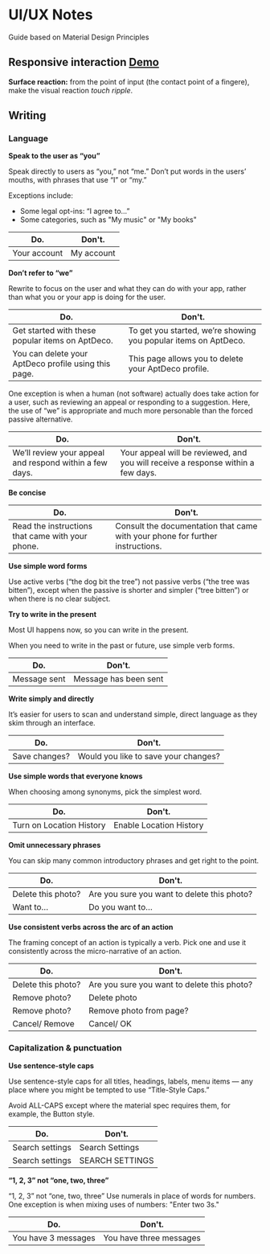 # UI/UX Notes

Guide based on Material Design Principles

## Responsive interaction [Demo](http://codepen.io/ElmahdiMahmoud/full/gabXBW/)

**Surface reaction:** from the point of input (the contact point of a fingere), make the visual reaction *touch ripple*.


## Writing

### Language

**Speak to the user as “you”**

Speak directly to users as “you,” not “me.” Don’t put words in the users’ mouths, with phrases that use “I” or “my.”

Exceptions include:
* Some legal opt-ins: “I agree to...”
* Some categories, such as "My music" or "My books"

| Do.  | Don't.  |
|------|---------|
| Your account  | My account  |


**Don’t refer to “we”**

Rewrite to focus on the user and what they can do with your app, rather than what you or your app is doing for the user.

| Do.  | Don't.  |
|------|---------|
| Get started with these popular items on AptDeco.  | To get you started, we’re showing you popular items on AptDeco.  |
| You can delete your AptDeco profile using this page.  | This page allows you to delete your AptDeco profile.  |

One exception is when a human (not software) actually does take action for a user, such as reviewing an appeal or responding to a suggestion. Here, the use of “we” is appropriate and much more personable than the forced passive alternative.

| Do.  | Don't.  |
|------|---------|
| We’ll review your appeal and respond within a few days. | Your appeal will be reviewed, and you will receive a response within a few days.  |


**Be concise**

| Do.  | Don't.  |
|------|---------|
| Read the instructions that came with your phone. | Consult the documentation that came with your phone for further instructions.  |


**Use simple word forms**

Use active verbs (“the dog bit the tree”) not passive verbs (“the tree was bitten”), except when the passive is shorter and simpler (“tree bitten”) or when there is no clear subject.

**Try to write in the present**

Most UI happens now, so you can write in the present.

When you need to write in the past or future, use simple verb forms.

| Do.  | Don't.  |
|------|---------|
| Message sent | Message has been sent |

**Write simply and directly**

It’s easier for users to scan and understand simple, direct language as they skim through an interface.

| Do.  | Don't.  |
|------|---------|
| Save changes? | Would you like to save your changes? |

**Use simple words that everyone knows**

When choosing among synonyms, pick the simplest word.

| Do.  | Don't.  |
|------|---------|
| Turn on Location History | Enable Location History |

**Omit unnecessary phrases**

You can skip many common introductory phrases and get right to the point.

| Do.  | Don't.  |
|------|---------|
| Delete this photo? | Are you sure you want to delete this photo? |
| Want to… | Do you want to… |

**Use consistent verbs across the arc of an action**

The framing concept of an action is typically a verb. Pick one and use it consistently across the micro-narrative of an action.

| Do.  | Don't.  |
|------|---------|
| Delete this photo? | Are you sure you want to delete this photo? |
| Remove photo? | Delete photo |
| Remove photo? | Remove photo from page? |
| Cancel/ Remove | Cancel/ OK |

### Capitalization & punctuation

**Use sentence-style caps**

Use sentence-style caps for all titles, headings, labels, menu items — any place where you might be tempted to use “Title-Style Caps.”

Avoid ALL-CAPS except where the material spec requires them, for example, the Button style.

| Do.  | Don't.  |
|------|---------|
| Search settings | Search Settings |
| Search settings | SEARCH SETTINGS |

**“1, 2, 3” not “one, two, three”**

“1, 2, 3” not “one, two, three”
Use numerals in place of words for numbers.
One exception is when mixing uses of numbers: "Enter two 3s."

| Do.  | Don't.  |
|------|---------|
| You have 3 messages | You have three messages |









